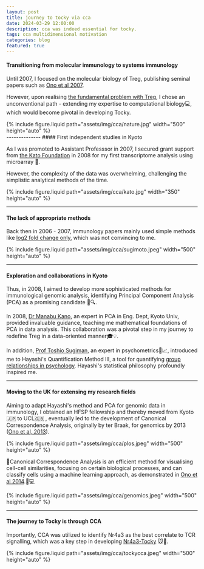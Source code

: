 ```yaml
---
layout: post
title: journey to tocky via cca
date: 2024-03-29 12:00:00
description: cca was indeed essential for tocky.
tags: cca multidimensional motivation
categories: blog
featured: true
---
```



#### Transitioning from molecular immunology to systems immunology

Until 2007, I focused on the molecular biology of Treg, publishing seminal papers such as [Ono et al 2007](https://www.nature.com/articles/nature05673). 

However, upon realising [the fundamental problem with Treg](), I chose an unconventional path - extending my expertise to computational biology💻, which would become pivotal in developing Tocky.

<div class="row mt-3">
     <div class="col-sm mt-3 mt-md-0">
        {% include figure.liquid path="assets/img/cca/nature.jpg" width="500" height="auto" %}
    </div>
</div>
--------------
#### First independent studies in Kyoto

As I was promoted to Assistant Professsor in 2007, I secured grant support from [the Kato Foundation](https://www.katokinen.or.jp/info/4_2english.html) in 2008 for my first transcriptome analysis using microarray 🧬. 

However, the complexity of the data was overwhelming, challenging the simplistic analytical methods of the time.


<div class="row mt-3">
     <div class="col-sm mt-3 mt-md-0">
        {% include figure.liquid path="assets/img/cca/kato.jpg" width="350" height="auto" %}
    </div>
</div>

--------------
#### The lack of appropriate methods

Back then in 2006 - 2007, immunology papers mainly used simple methods like [log2 fold change only](https://pubmed.ncbi.nlm.nih.gov/16772372/), which was not convincing to me.

<div class="row mt-3">
     <div class="col-sm mt-3 mt-md-0">
        {% include figure.liquid path="assets/img/cca/sugimoto.jpeg" width="500" height="auto" %}
    </div>
</div>

----------------
#### Exploration and collaborations in Kyoto

Thus, in 2008, I aimed to develop more sophisticated methods for immunological genomic analysis, identifying Principal Component Analysis (PCA) as a promising candidate 🤔🔍. 

In 2008, [Dr Manabu Kano](https://www.twitter.com/Dr_Kano), an expert in PCA in Eng. Dept, Kyoto Univ, provided invaluable guidance, teaching me mathematical foundations of PCA in data analysis. 
This collaboration was a pivotal step in my journey to redefine Treg in a data-oriented manner🎓💡. 


In addition, [Prof Toshio Sugiman](https://www.twitter.com/toshsugi), an expert in psychometrics🧠📈, introduced me to Hayashi's Quantification Method III, a tool for quantifying [group relationships in psychology](https://www.jstage.jst.go.jp/article/acrt1992/1/1/1_1_17/_article). 
Hayashi's statistical philosophy profoundly inspired me.

---
#### Moving to the UK for extensing my research fields

Aiming to adapt Hayashi's method and PCA for genomic data in immunology, I obtained an HFSP fellowship and thereby moved from Kyoto🇯🇵 to UCL🇬🇧 , eventually led to the development of Canonical Correspondence Analysis, originally by ter Braak, for genomics by 2013 ([Ono et al, 2013](https://journals.plos.org/plosone/article?id=10.1371/journal.pone.0053544)).

<div class="row mt-3">
     <div class="col-sm mt-3 mt-md-0">
        {% include figure.liquid path="assets/img/cca/plos.jpeg" width="500" height="auto" %}
    </div>
</div>

🔬Canonical Correspondence Analysis is an efficient method for visualising cell-cell similarities, focusing on certain biological processes, and can classify cells using a machine learning approach, as demonstrated in [Ono et al 2014](https://bmcgenomics.biomedcentral.com/articles/10.1186/1471-2164-15-1028).🧬💻 
<div class="row mt-3">
     <div class="col-sm mt-3 mt-md-0">
        {% include figure.liquid path="assets/img/cca/genomics.jpeg" width="500" height="auto" %}
    </div>
</div>

---------------------
#### The journey to Tocky is through CCA

Importantly, CCA was utilized to identify Nr4a3 as the best correlate to TCR signalling, which was a key step in developing [Nr4a3-Tocky](https://rupress.org/jcb/article/217/8/2931/39442/A-timer-for-analyzing-temporally-dynamic-changes) 🐭🔬.

<div class="row mt-3">
     <div class="col-sm mt-3 mt-md-0">
        {% include figure.liquid path="assets/img/cca/tockycca.jpeg" width="500" height="auto" %}
    </div>
</div>
